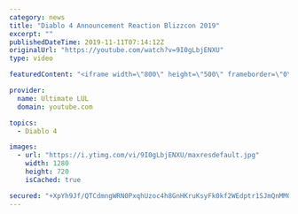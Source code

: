 ```yaml
---
category: news
title: "Diablo 4 Announcement Reaction Blizzcon 2019"
excerpt: ""
publishedDateTime: 2019-11-11T07:14:12Z
originalUrl: "https://youtube.com/watch?v=9I0gLbjENXU"
type: video

featuredContent: "<iframe width=\"800\" height=\"500\" frameborder=\"0\" src=\"https://www.youtube.com/embed/9I0gLbjENXU\" allow=\"accelerometer; autoplay; encrypted-media; gyroscope; picture-in-picture\" allowfullscreen></iframe>"

provider:
  name: Ultimate LUL
  domain: youtube.com

topics:
  - Diablo 4

images:
  - url: "https://i.ytimg.com/vi/9I0gLbjENXU/maxresdefault.jpg"
    width: 1280
    height: 720
    isCached: true

secured: "+XpYh9Jf/QTCdmngWRN0PxqhUzoc4h8GnHKruKsyFk0kf2WEdptr1SJmQnMM0HOpBcs/UANLVgzy7ogDrWgU8mNdg4UPH9Lvhih7fnD6EaP+yiblS5qR3ZHfWLPxR3387zOScsesBczocXooFmdotrle9hjaSJjeYuKoDJai3p2SAKTBmVdUOrhtlovK47jZGFPTAWBETQfn/xu2gB9FG1Toew2VwFA2HRvsu1SwueGuK7+f2QM9Sjw3PdhTO60dR9X8uL2ZA9hNF07ytSHedDVL5teBDA0reOtewJ4KtNic9QU+su4KEr/JntjHbSW5mj0k4RZLuTbEXTxDugV886ngLsZc1dO4by7Sct0AQxJ/tI8D1EA3HP6F1fAXSaVvgg3OKKUQLQiR168Kyc4j7DTyTbk0Au6QzE1iIwB/Q68=;wde4IaC0OZu3iHxDsPEvVQ=="
---
```


